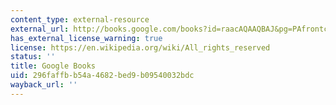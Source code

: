 ```yaml
---
content_type: external-resource
external_url: http://books.google.com/books?id=raacAQAAQBAJ&pg=PAfrontcover
has_external_license_warning: true
license: https://en.wikipedia.org/wiki/All_rights_reserved
status: ''
title: Google Books
uid: 296faffb-b54a-4682-bed9-b09540032bdc
wayback_url: ''
---
```

